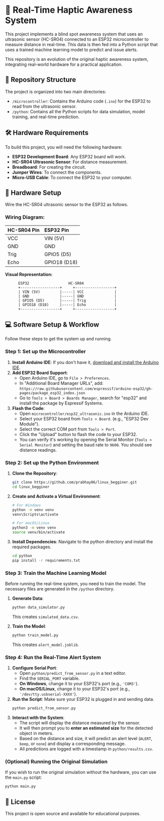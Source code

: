 # 🤖 Real-Time Haptic Awareness System

This project implements a blind spot awareness system that uses an ultrasonic sensor (HC-SR04) connected to an ESP32 microcontroller to measure distance in real-time. This data is then fed into a Python script that uses a trained machine learning model to predict and issue alerts.

This repository is an evolution of the original haptic awareness system, integrating real-world hardware for a practical application.

## 📂 Repository Structure

The project is organized into two main directories:

-   `/microcontroller`: Contains the Arduino code (`.ino`) for the ESP32 to read from the ultrasonic sensor.
-   `/python`: Contains all the Python scripts for data simulation, model training, and real-time prediction.

## 🛠️ Hardware Requirements

To build this project, you will need the following hardware:

-   **ESP32 Development Board**: Any ESP32 board will work.
-   **HC-SR04 Ultrasonic Sensor**: For distance measurement.
-   **Breadboard**: For creating the circuit.
-   **Jumper Wires**: To connect the components.
-   **Micro-USB Cable**: To connect the ESP32 to your computer.

## 🔌 Hardware Setup

Wire the HC-SR04 ultrasonic sensor to the ESP32 as follows.

### Wiring Diagram:

| HC-SR04 Pin | ESP32 Pin |
| :---------- | :-------- |
| VCC         | VIN (5V)  |
| GND         | GND       |
| Trig        | GPIO5 (D5)  |
| Echo        | GPIO18 (D18)|

**Visual Representation:**

```
      ESP32                  HC-SR04
      +------------------+     +------------------+
      | VIN (5V)         |-----| VCC              |
      | GND              |-----| GND              |
      | GPIO5 (D5)       |-----| Trig             |
      | GPIO18 (D18)     |-----| Echo             |
      +------------------+     +------------------+
```

## 💻 Software Setup & Workflow

Follow these steps to get the system up and running.

### Step 1: Set up the Microcontroller

1.  **Install Arduino IDE**: If you don't have it, [download and install the Arduino IDE](https://www.arduino.cc/en/software).
2.  **Add ESP32 Board Support**:
    *   Open Arduino IDE, go to `File > Preferences`.
    *   In "Additional Board Manager URLs", add: `https://raw.githubusercontent.com/espressif/arduino-esp32/gh-pages/package_esp32_index.json`
    *   Go to `Tools > Board > Boards Manager`, search for "esp32" and install the package by Espressif Systems.
3.  **Flash the Code**:
    *   Open `microcontroller/esp32_ultrasonic.ino` in the Arduino IDE.
    *   Select your ESP32 board from `Tools > Board`. (e.g., "ESP32 Dev Module").
    *   Select the correct COM port from `Tools > Port`.
    *   Click the "Upload" button to flash the code to your ESP32.
    *   You can verify it's working by opening the Serial Monitor (`Tools > Serial Monitor`) and setting the baud rate to `9600`. You should see distance readings.

### Step 2: Set up the Python Environment

1.  **Clone the Repository**:
    ```bash
    git clone https://github.com/prabhay06/linux_begginer.git
    cd linux_begginer
    ```
2.  **Create and Activate a Virtual Environment**:
    ```bash
    # For Windows
    python -m venv venv
    venv\Scripts\activate

    # For macOS/Linux
    python3 -m venv venv
    source venv/bin/activate
    ```
3.  **Install Dependencies**:
    Navigate to the python directory and install the required packages.
    ```bash
    cd python
    pip install -r requirements.txt
    ```

### Step 3: Train the Machine Learning Model

Before running the real-time system, you need to train the model. The necessary files are generated in the `/python` directory.

1.  **Generate Data**:
    ```bash
    python data_simulator.py
    ```
    This creates `simulated_data.csv`.

2.  **Train the Model**:
    ```bash
    python train_model.py
    ```
    This creates `alert_model.joblib`.

### Step 4: Run the Real-Time Alert System

1.  **Configure Serial Port**:
    *   Open `python/predict_from_sensor.py` in a text editor.
    *   Find the `SERIAL_PORT` variable.
    *   **On Windows**, change it to your ESP32's port (e.g., `'COM3'`).
    *   **On macOS/Linux**, change it to your ESP32's port (e.g., `'/dev/tty.usbserial-XXXX'`).
2.  **Run the Script**:
    Make sure your ESP32 is plugged in and sending data.
    ```bash
    python predict_from_sensor.py
    ```
3.  **Interact with the System**:
    *   The script will display the distance measured by the sensor.
    *   It will then prompt you to **enter an estimated size** for the detected object in meters.
    *   Based on the distance and size, it will predict an alert level (`ALERT`, `beep`, or `none`) and display a corresponding message.
    *   All predictions are logged with a timestamp in `python/results.csv`.

### (Optional) Running the Original Simulation

If you wish to run the original simulation without the hardware, you can use the `main.py` script:
```bash
python main.py
```

## 📄 License
This project is open source and available for educational purposes.